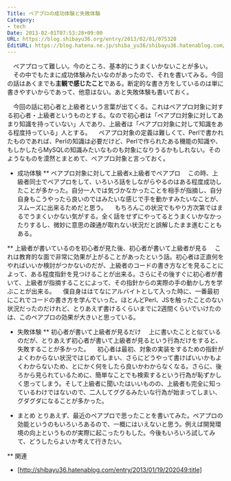 ```yaml
---
Title: ペアプロの成功体験と失敗体験
Category:
- tech
Date: 2013-02-01T07:53:28+09:00
URL: https://blog.shibayu36.org/entry/2013/02/01/075328
EditURL: https://blog.hatena.ne.jp/shiba_yu36/shibayu36.hatenablog.com/atom/entry/6435922169448213709
---
```


　ペアプロって難しい。今のところ、基本的にうまくいかないことが多い。
　その中でもたまに成功体験みたいなのがあったので、それを書いてみる。今回の話はあくまでも<strong>主観で感じたこと</strong>である。断定的な書き方をしているのは単に書きやすいからであって、他意はない。あと失敗体験も書いておく。

　今回の話に初心者と上級者という言葉が出てくる。これはペアプロ対象に対する初心者・上級者というものとする。なので初心者は「ペアプロ対象に対してあまり知識を持っていない」人であり、上級者は「ペアプロ対象に対して知識をある程度持っている」人とする。
　ペアプロ対象の定義は難しくて、Perlで書かれたものであれば、Perlの知識は必要だけど、Perlで作られたある機能の知識や、もしかしたらMySQLの知識みたいなものも対象になりうるかもしれない。そのようなものを漠然とまとめて、ペアプロ対象と言っておく。

* 成功体験
** ペアプロ対象に対して上級者x上級者でペアプロ
　この時、上級者同士でペアプロをして、いろいろ話をしながらやるのはある程度成功したことが多かった。自分一人では気づかなかったことを相手が指摘し、自分自身もこうやったら良いのではみたいな感じで手を動かすみたいなことが、スムーズに出来るためだと思う。
　もちろんこの状況でもやり方次第ではまるでうまくいかない気がする。全く話をせずにやってるとうまくいかなかったりするし、微妙に意思の疎通が取れない状況だと誤解したまま進むこともある。

** 上級者が書いているのを初心者が見た後、初心者が書いて上級者が見る
　これは教育的な面で非常に効果が上がることがあったという話。初心者は正直何をやればいいか検討がつかないのだが、上級者のコードの書き方などを見ることによって、ある程度指針を見つけることが出来る。さらにその後すぐに初心者が書いて、上級者が指摘することによって、その指針からの実際の手の動かし方を学ぶことが出来る。
　僕自身ははてなにアルバイトとして入った時に、一番最初にこれでコードの書き方を学んでいった。ほとんどPerl、JSを触ったことのない状況だったのだけれど、とりあえず書けるくらいまでに2週間くらいでいけたのは、このペアプロの効果が大きいと思っている。

* 失敗体験
** 初心者が書いて上級者が見るだけ
　上に書いたことと似ているのだが、とりあえず初心者が書いて上級者が見るという行為だけをすると、失敗することが多かった。
　初心者は最初、対象の実装をするための指針がよくわからない状況ではじめてしまい、さらにどうやって書けばいいかもよくわからないため、とにかく何をしたら良いかわからなくなる。さらに、後ろから見られているために、簡単なことでも検索するという行為が恥ずかしく思ってしまう。そして上級者に聞いたはいいものの、上級者も完全に知っているわけではないので、二人してググるみたいな行為が始まってしまい、グダグダになることが多かった。

* まとめ
とりあえず、最近のペアプロで思ったことを書いてみた。ペアプロの効能というのもいろいろあるので、一概にはいえないと思う。例えば開発環境の向上というものが実際に起こったりもした。今後もいろいろ試してみて、どうしたらよいか考えて行きたい。

** 関連
- [http://shibayu36.hatenablog.com/entry/2013/01/19/202049:title]
